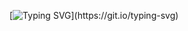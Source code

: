 [![Typing SVG](https://readme-typing-svg.herokuapp.com?color=7593F7&center=true&vCenter=true&lines=Hello%2C+I+am+Anna!)](https://git.io/typing-svg)
